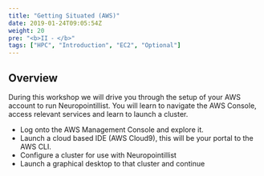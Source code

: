 ```yaml
---
title: "Getting Situated (AWS)"
date: 2019-01-24T09:05:54Z
weight: 20
pre: "<b>II ⁃ </b>"
tags: ["HPC", "Introduction", "EC2", "Optional"]
---
```


## Overview
During this workshop we will drive you through the setup of your AWS
account to run Neuropointillist. You will learn to navigate the AWS
Console, access relevant services and learn to launch a cluster.

- Log onto the AWS Management Console and explore it.
- Launch a cloud based IDE (AWS Cloud9), this will be your portal to the AWS CLI.
- Configure a cluster for use with Neuropointillist
- Launch a graphical desktop to that cluster and continue

